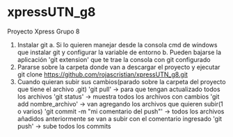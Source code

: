 # xpressUTN_g8
Proyecto Xpress Grupo 8

1. Instalar git
	a. Si lo quieren manejar desde la consola cmd de windows que instalar git y configurar la variable de entorno
	b. Pueden bajarse la aplicación 'git extension' que te trae la consola con git configurado
2. Pararse sobre la carpeta donde van a descargar el proyecto y ejecutar
	git clone https://github.com/rojascristian/xpressUTN_g8.git
3. Cuando quieran subir sus cambios(parado sobre la carpeta del proyecto que tiene el archivo .git)
	'git pull' -> para que tengan actualizado todos los archivos
	'git status' -> muestra todos los archivos con cambios
	'git add nombre_archivo' -> van agregando los archivos que quieren subir(1 o varios)
	'git commit -m "mi comentario del push"' -> todos los archivos añadidos anteriormente se van a subir con el comentario ingresado
	'git push' -> sube todos los commits
	